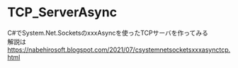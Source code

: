 # TCP_ServerAsync
C#でSystem.Net.SocketsのxxxAsyncを使ったTCPサーバを作ってみる  
解説は  
https://nabehirosoft.blogspot.com/2021/07/csystemnetsocketsxxxasynctcp.html
